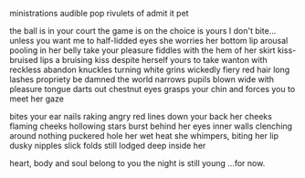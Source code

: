 ministrations
audible pop
rivulets of
admit it
pet

the ball is in your court
the game is on
the choice is yours
I don't bite... unless you want me to
half-lidded eyes
she worries her bottom lip
arousal pooling in her belly
take your pleasure
fiddles with the hem of her skirt
kiss-bruised lips
a bruising kiss
despite herself
yours to take
wanton
with reckless abandon
knuckles turning white
grins wickedly
fiery red hair
long lashes
propriety be damned
the world narrows
pupils blown wide with pleasure
tongue darts out
chestnut eyes
grasps your chin and forces you to meet her gaze

bites your ear
nails raking angry red lines down your back
her cheeks flaming
cheeks hollowing
stars burst behind her eyes
inner walls clenching around nothing
puckered hole
her wet heat
she whimpers, biting her lip
dusky nipples
slick folds
still lodged deep inside her

heart, body and soul belong to you
the night is still young
...for now.